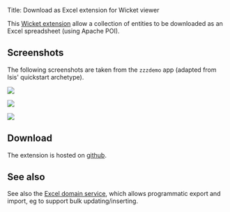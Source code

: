 Title: Download as Excel extension for Wicket viewer

This [Wicket extension](https://github.com/danhaywood/isis-wicket-excel) allow a collection of entities to be downloaded as an Excel spreadsheet (using Apache POI).

## Screenshots

The following screenshots are taken from the `zzzdemo` app (adapted from Isis' quickstart archetype).

![](https://raw.github.com/danhaywood/isis-wicket-excel/master/images/excel-tab.png)

![](https://raw.github.com/danhaywood/isis-wicket-excel/master/images/download-link.png)

![](https://raw.github.com/danhaywood/isis-wicket-excel/master/images/excel.png)


## Download

The extension is hosted on [github](https://github.com/danhaywood/isis-wicket-excel).

## See also

See also the [Excel domain service](../../../../reference/services/third-party/isis-domainservice-excel.html), which allows programmatic export and import, eg to support bulk updating/inserting.

   
